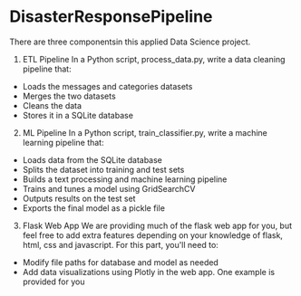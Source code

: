 # DisasterResponsePipeline

There are three componentsin this applied Data Science project.

1. ETL Pipeline
In a Python script, process_data.py, write a data cleaning pipeline that:
- Loads the messages and categories datasets
- Merges the two datasets
- Cleans the data
- Stores it in a SQLite database

2. ML Pipeline
In a Python script, train_classifier.py, write a machine learning pipeline that:
- Loads data from the SQLite database
- Splits the dataset into training and test sets
- Builds a text processing and machine learning pipeline
- Trains and tunes a model using GridSearchCV
- Outputs results on the test set
- Exports the final model as a pickle file

3. Flask Web App
We are providing much of the flask web app for you, but feel free to add extra features depending on your knowledge of flask, html, css and javascript.
For this part, you'll need to:
- Modify file paths for database and model as needed
- Add data visualizations using Plotly in the web app. One example is provided for you
